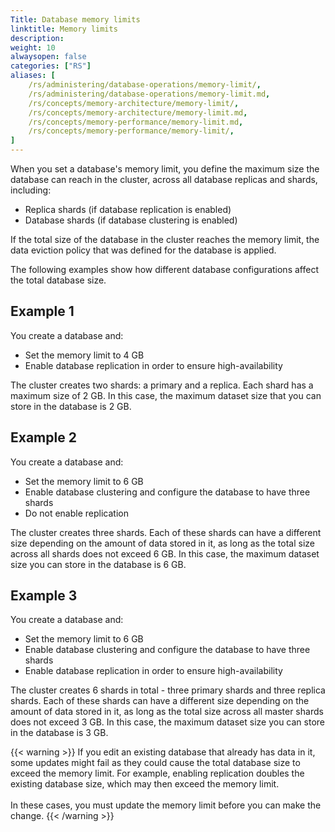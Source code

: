 ```yaml
---
Title: Database memory limits
linktitle: Memory limits
description:
weight: 10
alwaysopen: false
categories: ["RS"]
aliases: [
    /rs/administering/database-operations/memory-limit/, 
    /rs/administering/database-operations/memory-limit.md, 
    /rs/concepts/memory-architecture/memory-limit/,
    /rs/concepts/memory-architecture/memory-limit.md,
    /rs/concepts/memory-performance/memory-limit.md,
    /rs/concepts/memory-performance/memory-limit/,
]
---
```

When you set a database's memory limit, you define the maximum size the
database can reach in the cluster, across all database replicas and
shards, including:

- Replica shards (if database replication is enabled)
- Database shards (if database clustering is enabled)<!--more-->

If the total size of the database in the cluster reaches the memory
limit, the data eviction policy that was defined for the database is
applied.

The following examples show how different database configurations affect
the total database size.

## Example 1

You create a database and:

- Set the memory limit to 4 GB
- Enable database replication in order to ensure high-availability

The cluster creates two shards: a primary and a replica. Each 
shard has a maximum size of 2 GB. In this case, the maximum
dataset size that you can store in the database is 2 GB.

## Example 2

You create a database and:

- Set the memory limit to 6 GB
- Enable database clustering and configure the database to have three shards
- Do not enable replication

The cluster creates three shards. Each of these shards can have a
different size depending on the amount of data stored in it, as long as
the total size across all shards does not exceed 6 GB. In this case, the
maximum dataset size you can store in the database is 6 GB.

## Example 3

You create a database and:

- Set the memory limit to 6 GB
- Enable database clustering and configure the database to have three shards
- Enable database replication in order to ensure high-availability

The cluster creates 6 shards in total - three primary shards and three replica 
shards. Each of these shards can have a different size depending on the
amount of data stored in it, as long as the total size across all master
shards does not exceed 3 GB. In this case, the maximum dataset size you
can store in the database is 3 GB.

{{< warning >}}
If you edit an existing database that already has data in it,
some updates might fail as they could cause the total database size to exceed the memory limit.
For example, enabling replication doubles the existing database size,
which may then exceed the memory limit.<br/><br/>
In these cases, you must update the memory limit before you can make the change.
{{< /warning >}}
